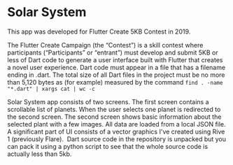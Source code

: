 # Solar System

This app was developed for Flutter Create 5KB Contest in 2019.

The Flutter Create Campaign (the “Contest”) is a skill contest where participants (“Participants” or “entrant”) must develop and submit 5KB or less of Dart code to generate a user interface built with Flutter that creates a novel user experience.
Dart code must appear in a file that has a filename ending in .dart. The total size of all Dart files in the project must be no more than 5,120 bytes as (for example) measured by the command `find . -name "*.dart" | xargs cat | wc -c`

Solar System app consists of two screens. The first screen contains a scrollable list of planets. When the user selects one planet is redirected to the second screen. The second screen shows basic information about the selected plant with a few images. All data are loaded from a local JSON file. A significant part of UI consists of a vector graphics I've created using Rive 1 (previously Flare). 
Dart source code in the repository is unpacked but you can pack it using a python script to see that the whole source code is actually less than 5kb.
